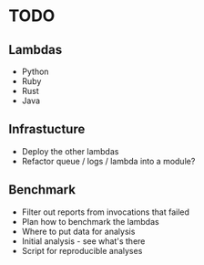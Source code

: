 # TODO

## Lambdas

- Python
- Ruby
- Rust
- Java

## Infrastucture

- Deploy the other lambdas
- Refactor queue / logs / lambda into a module?

## Benchmark

- Filter out reports from invocations that failed
- Plan how to benchmark the lambdas
- Where to put data for analysis
- Initial analysis - see what's there
- Script for reproducible analyses

